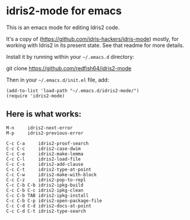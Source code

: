# idris2-mode for emacs

This is an emacs mode for editing Idris2 code.

It's a copy of (https://github.com/idris-hackers/idris-mode) mostly, for working with Idris2 in its present state. See that readme for more details.

Install it by running within your `~/.emacs.d` directory:

git clone https://github.com/redfish64/idris2-mode

Then in your `~/.emacs.d/init.el` file, add:
```
(add-to-list 'load-path "~/.emacs.d/idris2-mode/")
(require 'idris2-mode)
```

## Here is what works:
```
M-n		idris2-next-error
M-p		idris2-previous-error

C-c C-a		idris2-proof-search
C-c C-c		idris2-case-dwim
C-c C-e		idris2-make-lemma
C-c C-l		idris2-load-file
C-c C-s		idris2-add-clause
C-c C-t		idris2-type-at-point
C-c C-w		idris2-make-with-block
C-c C-z		idris2-pop-to-repl
C-c C-b C-b	idris2-ipkg-build
C-c C-b C-c	idris2-ipkg-clean
C-c C-b TAB	idris2-ipkg-install
C-c C-b C-p	idris2-open-package-file
C-c C-d C-d	idris2-docs-at-point
C-c C-d C-t	idris2-type-search
```
